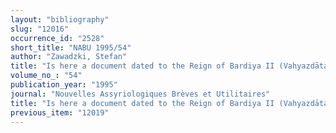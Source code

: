 ```yaml
---
layout: "bibliography"
slug: "12016"
occurrence_id: "2528"
short_title: "NABU 1995/54"
author: "Zawadzki, Stefan"
title: "Is here a document dated to the Reign of Bardiya II (Vahyazdāta)?,"
volume_no_: "54"
publication_year: "1995"
journal: "Nouvelles Assyriologiques Brèves et Utilitaires"
title: "Is here a document dated to the Reign of Bardiya II (Vahyazdāta)?,"
previous_item: "12019"
---
```

